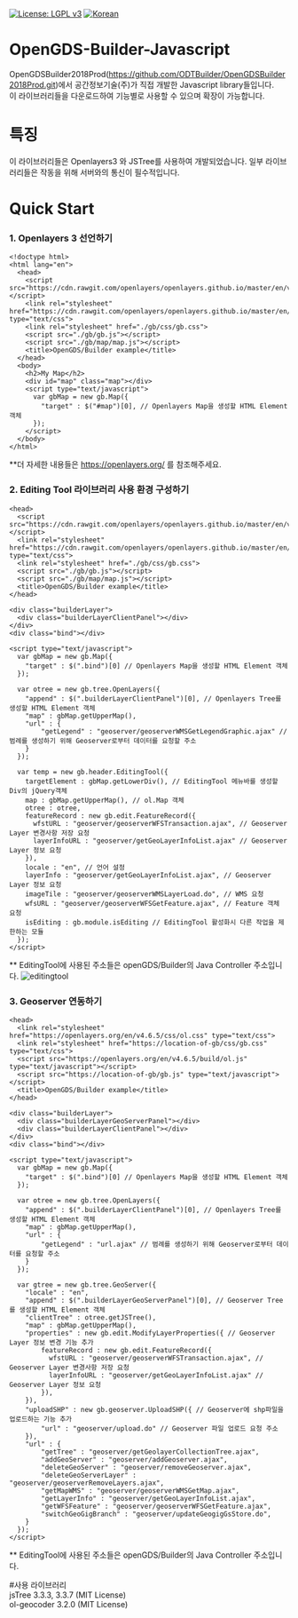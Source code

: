 [![License: LGPL v3](https://img.shields.io/badge/License-LGPL%20v3-blue.svg)](https://www.gnu.org/licenses/lgpl-3.0)
[![Korean](https://img.shields.io/badge/language-Korean-blue.svg)](#korean)


<a name="korean"></a>
# OpenGDS-Builder-Javascript
OpenGDSBuilder2018Prod(https://github.com/ODTBuilder/OpenGDSBuilder2018Prod.git)에서 공간정보기술(주)가 직접 개발한 Javascript library들입니다.</br>
이 라이브러리들을 다운로드하여 기능별로 사용할 수 있으며 확장이 가능합니다.

# 특징
이 라이브러리들은 Openlayers3 와 JSTree를 사용하여 개발되었습니다. 일부 라이브러리들은 작동을 위해 서버와의 통신이 필수적입니다.

# Quick Start

### 1. Openlayers 3 선언하기
```
<!doctype html>
<html lang="en">
  <head>
    <script src="https://cdn.rawgit.com/openlayers/openlayers.github.io/master/en/v5.3.0/build/ol.js"></script>
    <link rel="stylesheet" href="https://cdn.rawgit.com/openlayers/openlayers.github.io/master/en/v5.3.0/css/ol.css" type="text/css">
    <link rel="stylesheet" href="./gb/css/gb.css">
    <script src="./gb/gb.js"></script>
    <script src="./gb/map/map.js"></script>
    <title>OpenGDS/Builder example</title>
  </head>
  <body>
    <h2>My Map</h2>
    <div id="map" class="map"></div>
    <script type="text/javascript">
      var gbMap = new gb.Map({
        "target" : $("#map")[0], // Openlayers Map을 생성할 HTML Element 객체
      });
    </script>
  </body>
</html>
```
**더 자세한 내용들은 https://openlayers.org/ 를 참조해주세요.<br>
### 2. Editing Tool 라이브러리 사용 환경 구성하기
```
<head>
  <script src="https://cdn.rawgit.com/openlayers/openlayers.github.io/master/en/v5.3.0/build/ol.js"></script>
  <link rel="stylesheet" href="https://cdn.rawgit.com/openlayers/openlayers.github.io/master/en/v5.3.0/css/ol.css" type="text/css">
  <link rel="stylesheet" href="./gb/css/gb.css">
  <script src="./gb/gb.js"></script>
  <script src="./gb/map/map.js"></script>
  <title>OpenGDS/Builder example</title>
</head>
```
```
<div class="builderLayer">
  <div class="builderLayerClientPanel"></div>
</div>
<div class="bind"></div>

<script type="text/javascript">
  var gbMap = new gb.Map({
    "target" : $(".bind")[0] // Openlayers Map을 생성할 HTML Element 객체
  });
  
  var otree = new gb.tree.OpenLayers({
    "append" : $(".builderLayerClientPanel")[0], // Openlayers Tree를 생성할 HTML Element 객체
    "map" : gbMap.getUpperMap(),
    "url" : {
        "getLegend" : "geoserver/geoserverWMSGetLegendGraphic.ajax" // 범례를 생성하기 위해 Geoserver로부터 데이터를 요청할 주소
    }
  });
  
  var temp = new gb.header.EditingTool({
    targetElement : gbMap.getLowerDiv(), // EditingTool 메뉴바를 생성할 Div의 jQuery객체
    map : gbMap.getUpperMap(), // ol.Map 객체
    otree : otree,
    featureRecord : new gb.edit.FeatureRecord({
      wfstURL : "geoserver/geoserverWFSTransaction.ajax", // Geoserver Layer 변경사항 저장 요청
      layerInfoURL : "geoserver/getGeoLayerInfoList.ajax" // Geoserver Layer 정보 요청
    }),
    locale : "en", // 언어 설정
    layerInfo : "geoserver/getGeoLayerInfoList.ajax", // Geoserver Layer 정보 요청
    imageTile : "geoserver/geoserverWMSLayerLoad.do", // WMS 요청
    wfsURL : "geoserver/geoserverWFSGetFeature.ajax", // Feature 객체 요청
    isEditing : gb.module.isEditing // EditingTool 활성화시 다른 작업을 제한하는 모듈
  });
</script>
```
** EditingTool에 사용된 주소들은 openGDS/Builder의 Java Controller 주소입니다.
![editingtool](https://user-images.githubusercontent.com/16248351/41519448-220ca6de-7303-11e8-863a-ca364eaf5a82.PNG)

### 3. Geoserver 연동하기
```
<head>
  <link rel="stylesheet" href="https://openlayers.org/en/v4.6.5/css/ol.css" type="text/css">
  <link rel="stylesheet" href="https://location-of-gb/css/gb.css" type="text/css">
  <script src="https://openlayers.org/en/v4.6.5/build/ol.js" type="text/javascript"></script>
  <script src="https://location-of-gb/gb.js" type="text/javascript"></script>
  <title>OpenGDS/Builder example</title>
</head>
```
```
<div class="builderLayer">
  <div class="builderLayerGeoServerPanel"></div>
  <div class="builderLayerClientPanel"></div>
</div>
<div class="bind"></div>

<script type="text/javascript">
  var gbMap = new gb.Map({
    "target" : $(".bind")[0] // Openlayers Map을 생성할 HTML Element 객체
  });
  
  var otree = new gb.tree.OpenLayers({
    "append" : $(".builderLayerClientPanel")[0], // Openlayers Tree를 생성할 HTML Element 객체
    "map" : gbMap.getUpperMap(),
    "url" : {
        "getLegend" : "url.ajax" // 범례를 생성하기 위해 Geoserver로부터 데이터를 요청할 주소
    }
  });
  
  var gtree = new gb.tree.GeoServer({
    "locale" : "en",
    "append" : $(".builderLayerGeoServerPanel")[0], // Geoserver Tree를 생성할 HTML Element 객체
    "clientTree" : otree.getJSTree(),
    "map" : gbMap.getUpperMap(),
    "properties" : new gb.edit.ModifyLayerProperties({ // Geoserver Layer 정보 변경 기능 추가
        featureRecord : new gb.edit.FeatureRecord({
          wfstURL : "geoserver/geoserverWFSTransaction.ajax", // Geoserver Layer 변경사항 저장 요청
          layerInfoURL : "geoserver/getGeoLayerInfoList.ajax" // Geoserver Layer 정보 요청
        }),
    }),
    "uploadSHP" : new gb.geoserver.UploadSHP({ // Geoserver에 shp파일을 업로드하는 기능 추가
        "url" : "geoserver/upload.do" // Geoserver 파일 업로드 요청 주소
    }),
    "url" : {
        "getTree" : "geoserver/getGeolayerCollectionTree.ajax",
        "addGeoServer" : "geoserver/addGeoserver.ajax",
        "deleteGeoServer" : "geoserver/removeGeoserver.ajax",
        "deleteGeoServerLayer" : "geoserver/geoserverRemoveLayers.ajax",
        "getMapWMS" : "geoserver/geoserverWMSGetMap.ajax",
        "getLayerInfo" : "geoserver/getGeoLayerInfoList.ajax",
        "getWFSFeature" : "geoserver/geoserverWFSGetFeature.ajax",
        "switchGeoGigBranch" : "geoserver/updateGeogigGsStore.do",
    }
  });
</script>
```
** EditingTool에 사용된 주소들은 openGDS/Builder의 Java Controller 주소입니다.

#사용 라이브러리</br>
jsTree 3.3.3, 3.3.7 (MIT License)</br>
ol-geocoder 3.2.0 (MIT License)</br>
